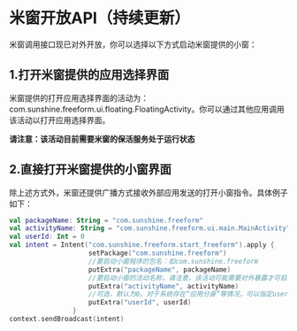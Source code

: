 # 米窗开放API（持续更新）

米窗调用接口现已对外开放，你可以选择以下方式启动米窗提供的小窗：

## 1.打开米窗提供的应用选择界面
米窗提供的打开应用选择界面的活动为：com.sunshine.freeform.ui.floating.FloatingActivity。你可以通过其他应用调用该活动以打开应用选择界面。

<b>请注意：该活动目前需要米窗的保活服务处于运行状态</b>

## 2.直接打开米窗提供的小窗界面
除上述方式外，米窗还提供广播方式接收外部应用发送的打开小窗指令。具体例子如下：

```kotlin
val packageName: String = "com.sunshine.freeform"
val activityName: String = "com.sunshine.freeform.ui.main.MainActivity"
val userId: Int = 0
val intent = Intent("com.sunshine.freeform.start_freeform").apply {
                    setPackage("com.sunshine.freeform")
                    //要启动小窗程序的包名：如com.sunshine.freeform
                    putExtra("packageName", packageName)
                    //要启动小窗的活动名称，请注意，该活动可能需要对外暴露才可启动。如com.sunshine.freeform.ui.main.MainActivity
                    putExtra("activityName", activityName)
                    //可选，默认为0。对于系统存在“应用分身”等情况，可以指定userId
                    putExtra("userId", userId)
                }
context.sendBroadcast(intent)
```
